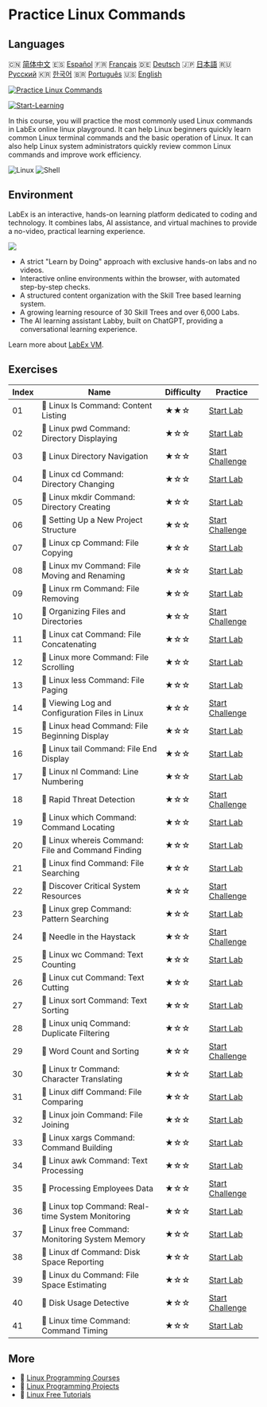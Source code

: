 # Practice Linux Commands

## Languages

🇨🇳 [简体中文](README_zh.md) 🇪🇸 [Español](README_es.md) 🇫🇷 [Français](README_fr.md) 🇩🇪 [Deutsch](README_de.md) 🇯🇵 [日本語](README_ja.md) 🇷🇺 [Русский](README_ru.md) 🇰🇷 [한국어](README_ko.md) 🇧🇷 [Português](README_pt.md) 🇺🇸 [English](README.md) 

[![Practice Linux Commands](https://cover-creator.labex.io/linux-basic-commands-practice-online.png)](https://labex.io/en/courses/linux-basic-commands-practice-online)

[![Start-Learning](https://img.shields.io/badge/Start-Learning-whitesmoke?style=for-the-badge)](https://labex.io/en/courses/linux-basic-commands-practice-online)

In this course, you will practice the most commonly used Linux commands in LabEx online linux playground. It can help Linux beginners quickly learn common Linux terminal commands and the basic operation of Linux. It can also help Linux system administrators quickly review common Linux commands and improve work efficiency.

![Linux](https://img.shields.io/badge/Linux-whitesmoke?style=for-the-badge&logo=linux)
![Shell](https://img.shields.io/badge/Shell-whitesmoke?style=for-the-badge&logo=shell)


## Environment

LabEx is an interactive, hands-on learning platform dedicated to coding and technology. It combines labs, AI assistance, and virtual machines to provide a no-video, practical learning experience.

![](https://tutorial-screenshot.getvm.io/images/vm-1725247253.png)

- A strict "Learn by Doing" approach with exclusive hands-on labs and no videos.
- Interactive online environments within the browser, with automated step-by-step checks.
- A structured content organization with the Skill Tree based learning system.
- A growing learning resource of 30 Skill Trees and over 6,000 Labs.
- The AI learning assistant Labby, built on ChatGPT, providing a conversational learning experience.

Learn more about [LabEx VM](https://support.labex.io/using-labex/virtual-machine).

## Exercises

|   Index | Name                                               | Difficulty   | Practice                                                                                                                              |
|---------|----------------------------------------------------|--------------|---------------------------------------------------------------------------------------------------------------------------------------|
|      01 | 📖 Linux ls Command: Content Listing               | ★★☆          | <a target='_blank' href='https://labex.io/en/tutorials/linux-linux-ls-command-content-listing-219205'>Start Lab</a>                   |
|      02 | 📖 Linux pwd Command: Directory Displaying         | ★☆☆          | <a target='_blank' href='https://labex.io/en/tutorials/linux-linux-pwd-command-directory-displaying-209734'>Start Lab</a>             |
|      03 | 🎯 Linux Directory Navigation                      | ★☆☆          | <a target='_blank' href='https://labex.io/en/tutorials/linux-directory-navigation-387844'>Start Challenge</a>                         |
|      04 | 📖 Linux cd Command: Directory Changing            | ★☆☆          | <a target='_blank' href='https://labex.io/en/tutorials/linux-linux-cd-command-directory-changing-209733'>Start Lab</a>                |
|      05 | 📖 Linux mkdir Command: Directory Creating         | ★☆☆          | <a target='_blank' href='https://labex.io/en/tutorials/linux-linux-mkdir-command-directory-creating-209739'>Start Lab</a>             |
|      06 | 🎯 Setting Up a New Project Structure              | ★☆☆          | <a target='_blank' href='https://labex.io/en/tutorials/linux-setting-up-a-new-project-structure-387859'>Start Challenge</a>           |
|      07 | 📖 Linux cp Command: File Copying                  | ★☆☆          | <a target='_blank' href='https://labex.io/en/tutorials/linux-linux-cp-command-file-copying-209744'>Start Lab</a>                      |
|      08 | 📖 Linux mv Command: File Moving and Renaming      | ★☆☆          | <a target='_blank' href='https://labex.io/en/tutorials/linux-linux-mv-command-file-moving-and-renaming-209743'>Start Lab</a>          |
|      09 | 📖 Linux rm Command: File Removing                 | ★☆☆          | <a target='_blank' href='https://labex.io/en/tutorials/linux-linux-rm-command-file-removing-209741'>Start Lab</a>                     |
|      10 | 🎯 Organizing Files and Directories                | ★☆☆          | <a target='_blank' href='https://labex.io/en/tutorials/linux-organizing-files-and-directories-387877'>Start Challenge</a>             |
|      11 | 📖 Linux cat Command: File Concatenating           | ★☆☆          | <a target='_blank' href='https://labex.io/en/tutorials/linux-linux-cat-command-file-concatenating-210986'>Start Lab</a>               |
|      12 | 📖 Linux more Command: File Scrolling              | ★☆☆          | <a target='_blank' href='https://labex.io/en/tutorials/linux-linux-more-command-file-scrolling-214299'>Start Lab</a>                  |
|      13 | 📖 Linux less Command: File Paging                 | ★☆☆          | <a target='_blank' href='https://labex.io/en/tutorials/linux-linux-less-command-file-paging-214301'>Start Lab</a>                     |
|      14 | 🎯 Viewing Log and Configuration Files in Linux    | ★☆☆          | <a target='_blank' href='https://labex.io/en/tutorials/linux-viewing-log-and-configuration-files-in-linux-387914'>Start Challenge</a> |
|      15 | 📖 Linux head Command: File Beginning Display      | ★☆☆          | <a target='_blank' href='https://labex.io/en/tutorials/linux-linux-head-command-file-beginning-display-214302'>Start Lab</a>          |
|      16 | 📖 Linux tail Command: File End Display            | ★☆☆          | <a target='_blank' href='https://labex.io/en/tutorials/linux-linux-tail-command-file-end-display-214303'>Start Lab</a>                |
|      17 | 📖 Linux nl Command: Line Numbering                | ★☆☆          | <a target='_blank' href='https://labex.io/en/tutorials/linux-linux-nl-command-line-numbering-210988'>Start Lab</a>                    |
|      18 | 🎯 Rapid Threat Detection                          | ★☆☆          | <a target='_blank' href='https://labex.io/en/tutorials/linux-rapid-threat-detection-387930'>Start Challenge</a>                       |
|      19 | 📖 Linux which Command: Command Locating           | ★☆☆          | <a target='_blank' href='https://labex.io/en/tutorials/linux-linux-which-command-command-locating-215210'>Start Lab</a>               |
|      20 | 📖 Linux whereis Command: File and Command Finding | ★☆☆          | <a target='_blank' href='https://labex.io/en/tutorials/linux-linux-whereis-command-file-and-command-finding-215211'>Start Lab</a>     |
|      21 | 📖 Linux find Command: File Searching              | ★☆☆          | <a target='_blank' href='https://labex.io/en/tutorials/linux-linux-find-command-file-searching-219191'>Start Lab</a>                  |
|      22 | 🎯 Discover Critical System Resources              | ★☆☆          | <a target='_blank' href='https://labex.io/en/tutorials/linux-discover-critical-system-resources-388032'>Start Challenge</a>           |
|      23 | 📖 Linux grep Command: Pattern Searching           | ★☆☆          | <a target='_blank' href='https://labex.io/en/tutorials/linux-linux-grep-command-pattern-searching-219192'>Start Lab</a>               |
|      24 | 🎯 Needle in the Haystack                          | ★☆☆          | <a target='_blank' href='https://labex.io/en/tutorials/linux-needle-in-the-haystack-388109'>Start Challenge</a>                       |
|      25 | 📖 Linux wc Command: Text Counting                 | ★☆☆          | <a target='_blank' href='https://labex.io/en/tutorials/linux-linux-wc-command-text-counting-219200'>Start Lab</a>                     |
|      26 | 📖 Linux cut Command: Text Cutting                 | ★☆☆          | <a target='_blank' href='https://labex.io/en/tutorials/linux-linux-cut-command-text-cutting-219187'>Start Lab</a>                     |
|      27 | 📖 Linux sort Command: Text Sorting                | ★☆☆          | <a target='_blank' href='https://labex.io/en/tutorials/linux-linux-sort-command-text-sorting-219196'>Start Lab</a>                    |
|      28 | 📖 Linux uniq Command: Duplicate Filtering         | ★☆☆          | <a target='_blank' href='https://labex.io/en/tutorials/linux-linux-uniq-command-duplicate-filtering-219199'>Start Lab</a>             |
|      29 | 🎯 Word Count and Sorting                          | ★☆☆          | <a target='_blank' href='https://labex.io/en/tutorials/linux-word-count-and-sorting-388125'>Start Challenge</a>                       |
|      30 | 📖 Linux tr Command: Character Translating         | ★☆☆          | <a target='_blank' href='https://labex.io/en/tutorials/linux-linux-tr-command-character-translating-219198'>Start Lab</a>             |
|      31 | 📖 Linux diff Command: File Comparing              | ★☆☆          | <a target='_blank' href='https://labex.io/en/tutorials/linux-linux-diff-command-file-comparing-219189'>Start Lab</a>                  |
|      32 | 📖 Linux join Command: File Joining                | ★☆☆          | <a target='_blank' href='https://labex.io/en/tutorials/linux-linux-join-command-file-joining-219193'>Start Lab</a>                    |
|      33 | 📖 Linux xargs Command: Command Building           | ★☆☆          | <a target='_blank' href='https://labex.io/en/tutorials/linux-linux-xargs-command-command-building-219201'>Start Lab</a>               |
|      34 | 📖 Linux awk Command: Text Processing              | ★☆☆          | <a target='_blank' href='https://labex.io/en/tutorials/linux-linux-awk-command-text-processing-388493'>Start Lab</a>                  |
|      35 | 🎯 Processing Employees Data                       | ★☆☆          | <a target='_blank' href='https://labex.io/en/tutorials/linux-processing-employees-data-388132'>Start Challenge</a>                    |
|      36 | 📖 Linux top Command: Real-time System Monitoring  | ★☆☆          | <a target='_blank' href='https://labex.io/en/tutorials/linux-linux-top-command-real-time-system-monitoring-388500'>Start Lab</a>      |
|      37 | 📖 Linux free Command: Monitoring System Memory    | ★☆☆          | <a target='_blank' href='https://labex.io/en/tutorials/linux-linux-free-command-monitoring-system-memory-388496'>Start Lab</a>        |
|      38 | 📖 Linux df Command: Disk Space Reporting          | ★☆☆          | <a target='_blank' href='https://labex.io/en/tutorials/linux-linux-df-command-disk-space-reporting-219188'>Start Lab</a>              |
|      39 | 📖 Linux du Command: File Space Estimating         | ★☆☆          | <a target='_blank' href='https://labex.io/en/tutorials/linux-linux-du-command-file-space-estimating-219190'>Start Lab</a>             |
|      40 | 🎯 Disk Usage Detective                            | ★☆☆          | <a target='_blank' href='https://labex.io/en/tutorials/linux-disk-usage-detective-388099'>Start Challenge</a>                         |
|      41 | 📖 Linux time Command: Command Timing              | ★☆☆          | <a target='_blank' href='https://labex.io/en/tutorials/linux-linux-time-command-command-timing-219197'>Start Lab</a>                  |

## More

- 🔗 [Linux Programming Courses](https://github.com/labex-labs/awesome-programming-courses)
- 🔗 [Linux Programming Projects](https://github.com/labex-labs/awesome-programming-projects)
- 🔗 [Linux Free Tutorials](https://github.com/labex-labs/linux-free-tutorials)

